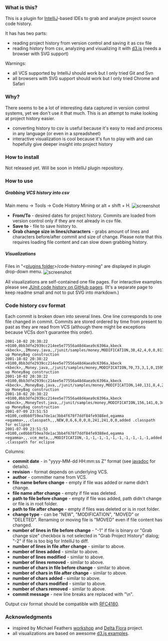 ### What is this?

This is a plugin for [IntelliJ](https://github.com/JetBrains/intellij-community)-based IDEs to grab
and analyze project source code history.

It has has two parts:
 - reading project history from version control and saving it as csv file
 - reading history from csv, analyzing and visualizing it with [d3.js](http://d3js.org/) (needs a browser with SVG support)

Warnings:
 - all VCS supported by IntelliJ should work but I only tried Git and Svn
 - all browsers with SVG support should work but I only tried Chrome and Safari


### Why?
There seems to be a lot of interesting data captured in version control systems, yet we don't use it that much.
This is an attempt to make looking at project history easier.

 - converting history to csv is useful because it's easy to read and process in any language (or even in a spreadsheet)
 - interactive visualization is cool because it's fun to play with and can hopefully give deeper insight into project history


### How to install
Not released yet. Will be soon in IntelliJ plugin repository.


### How to use
##### Grabbing VCS history into csv
Main menu -> Tools -> Code History Mining or alt + shift + H.
<img src="https://raw.github.com/dkandalov/code-history-mining/master/grab-history-screenshot.png" alt="screenshot" title="screenshot" align="center"/>
 - **From/To** - desired dates for project history. Commits are loaded from version control only if they are not already in csv file.
 - **Save to** - file to save history to.
 - **Grab change size in lines/characters** - grabs amount of lines and characters before/after commit and size of change.
 Please note that this requires loading file content and can slow down grabbing history.

##### Visualizations
Files in "<[plugins folder](http://devnet.jetbrains.com/docs/DOC-181)>/code-history-mining" are displayed in plugin drop-down menu.
<img src="https://raw.github.com/dkandalov/code-history-mining/master/popup_screenshot.png" alt="screenshot" title="screenshot" align="center"/>

All visualizations are self-contained one file pages.
For interactive examples please see [JUnit code history on GitHub pages](http://dkandalov.github.com/code-history-mining/junit.html).
(It's a separate page to keep readme small and not to put SVG into markdown.)



### Code history csv format
Each commit is broken down into several lines. One line corresponds to one file changed in commit.
Commits are stored ordered by time from present to past as they are read from VCS
(although there might be exceptions because VCSs don't guarantee this order).
```
2001-10-02 20:38:22 +0100,0bb3dfe2939cc214ee5e77556a48d4aea9c6396a,kbeck <kbeck>,,IMoney.java,,/junit/samples/money,MODIFICATION,38,42,4,0,0,817,888,71,0,0,Cleaning up MoneyBag construction
2001-10-02 20:38:22 +0100,0bb3dfe2939cc214ee5e77556a48d4aea9c6396a,kbeck <kbeck>,,Money.java,,/junit/samples/money,MODIFICATION,70,73,3,1,0,1595,1684,86,32,0,Cleaning up MoneyBag construction
2001-10-02 20:38:22 +0100,0bb3dfe2939cc214ee5e77556a48d4aea9c6396a,kbeck <kbeck>,,MoneyBag.java,,/junit/samples/money,MODIFICATION,140,131,8,4,23,3721,3594,214,154,511,Cleaning up MoneyBag construction
2001-10-02 20:38:22 +0100,0bb3dfe2939cc214ee5e77556a48d4aea9c6396a,kbeck <kbeck>,,MoneyTest.java,,/junit/samples/money,MODIFICATION,156,141,0,34,0,5187,4785,0,1594,0,Cleaning up MoneyBag construction
2001-07-09 23:51:53 +0100,ce0bb8f59ea7de1ac3bb4f678f7ddf84fe9388ed,egamma <egamma>,,.classpath,,,NEW,0,6,6,0,0,0,241,241,0,0,added .classpath for eclipse
2001-07-09 23:51:53 +0100,ce0bb8f59ea7de1ac3bb4f678f7ddf84fe9388ed,egamma <egamma>,,.vcm_meta,,,MODIFICATION,-1,-1,-1,-1,-1,-1,-1,-1,-1,-1,added .classpath for eclipse
```
Columns:
 - __commit date__ - in "yyyy-MM-dd HH:mm:ss Z" format (see [javadoc](http://docs.oracle.com/javase/7/docs/api/java/text/SimpleDateFormat.html) for details).
 - __revision__ - format depends on underlying VCS.
 - __author__ - committer name from VCS.
 - __file name before change__ - empty if file was added or name didn't change.
 - __file name after change__ - empty if file was deleted.
 - __path to file before change__ - empty if file was added, path didn't change or file is in root folder.
 - __path to file after change__ - empty if files was deleted or is in root folder.
 - __change type__ - can be "NEW", "MODIFICATION", "MOVED" or "DELETED". Renaming or moving file is "MOVED" even if file content has changed.
 - __number of lines in file before change__ - "-1" if file is binary or "Grab change size" checkbox is not selected in "Grab Project History" dialog;
   "-2" if file is too big for IntelliJ to diff.
 - __number of lines in file after change__ - similar to above.
 - __number of lines added__ - similar to above.
 - __number of lines modified__ - similar to above.
 - __number of lines removed__ - similar to above.
 - __number of chars in file before change__ - similar to above.
 - __number of chars in file after change__ - similar to above.
 - __number of chars added__ - similar to above.
 - __number of chars modified__ - similar to above.
 - __number of chars removed__ - similar to above.
 - __commit message__ - new line breaks are replaced with "\\n".


Output csv format should be compatible with [RFC4180](http://www.apps.ietf.org/rfc/rfc4180.html).


### Acknowledgments
 - inspired by Michael Feathers [workshop](http://codehistorymining.eventbrite.co.uk/)
 and [Delta Flora](https://github.com/michaelfeathers/delta-flora) project.
 - all visualizations are based on awesome [d3.js examples](https://github.com/mbostock/d3/wiki/Gallery).
